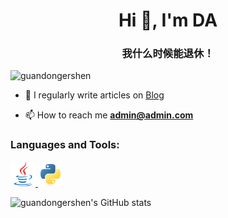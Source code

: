 <h1 align="center">Hi 👋, I'm DA</h1>
<h3 align="center">我什么时候能退休！</h3>
<p align="left"> <img src="https://komarev.com/ghpvc/?username=guandongershen&label=Profile%20views&color=0e75b6&style=flat" alt="guandongershen" /> </p>

- 📝 I regularly write articles on [Blog](https://blog.csdn.net/slavik_)

- 📫 How to reach me **admin@admin.com**

<h3 align="left">Languages and Tools:</h3>
<p align="left"> <a href="https://www.java.com" target="_blank" rel="noreferrer"> <img src="https://raw.githubusercontent.com/devicons/devicon/master/icons/java/java-original.svg" alt="java" width="40" height="40"/> </a> <a href="https://www.python.org" target="_blank" rel="noreferrer"> <img src="https://raw.githubusercontent.com/devicons/devicon/master/icons/python/python-original.svg" alt="python" width="40" height="40"/> </a> 
</p>


![guandongershen's GitHub stats](https://github-readme-stats.vercel.app/api?username=guandongershen&show_icons=true&theme=radical)

